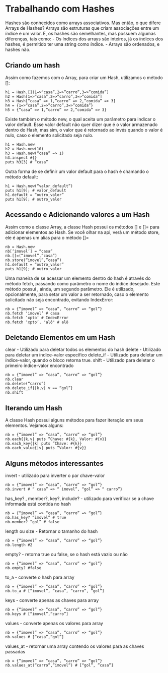 # Trabalhando com Hashes
	
Hashes são conhecidos como arrays associativos. Mas então, o que difere Arrays de Hashes?
Arrays são estruturas que criam associações entre um índice e um valor. E, os hashes são semelhantes, mas possuem algumas diferenças, tais como:
	- Os índices dos arrays são inteiros, já os índices dos hashes, é permitido ter uma string como índice.
	- Arrays são ordenados, e hashes não.

## Criando um hash
Assim como fazemos com o Array, para criar um Hash, utilizamos o método []:

	h1 = Hash.[](1=>“casa”,2=>”carro”,3=>”comida”)
	h2 = Hash[1=>“casa”,2=>”carro”,3=>”comida”]
	h3 = Hash[“casa” => 1,”carro” => 2,”comida” => 3]
	h4 = {1=>“casa”,2=>”carro”,3=>”comida”}
	h5 = {“casa” => 1,”carro” => 2,”comida” => 3}

Existe também o método new, o qual aceita um parâmetro para indicar o valor default. Esse valor default não quer dizer que é o valor armazenado dentro do Hash, mas sim, o valor que é retornado ao invés quando o valor é nulo, caso o elemento solicitado seja nulo.
	
	h1 = Hash.new
	h2 = Hash.new(10)
	h3 = Hash.new(“casa” => 1)
	h3.inspect #{}
	puts h3[3] # “casa”

Outra forma de se definir um valor default para o hash é chamando o método default:
	
	h1 = Hash.new(“valor_default”)
	puts h1[9]; # valor_default
	h1.default = “outro_valor”
	puts h1[9]; # outro_valor

## Acessando e Adicionando valores a um Hash

Assim como a classe Array, a classe Hash possui os métodos [] e []= para adicionar elementos ao Hash. Se você olhar na api, verá um método store, ele é apenas um alias para o método []=

	nb = Hash.new
	nb[‘imovel’] = “casa”
	nb.[]=(“imovel”,”casa”)
	nb.store(“imovel”,”casa”)
	h1.default = “outro_valor”
	puts h1[9]; # outro_valor

Uma maneira de se acessar um elemento dentro do hash é através do método fetch, passando como parâmetro o nome do índice desejado. Este método possui , ainda, um segundo parâmetro. Ele é utilizado, opcionalmente, para setar um valor a ser retornado, caso o elemento solicitado não seja encontrado, evitando IndexError:

	nb = {“imovel” => “casa”, “carro” => “gol”}
	nb.fetch ‘imovel’ # casa
	nb.fetch ‘xpto’ # IndexError
	nb.fetch ‘xpto’, "alô" # alô

## Deletando Elementos em um Hash

clear 		- Utilizado para deletar todos os elementos do hash
delete 		- Utilizado para deletar um índice-valor específico
delete_if - Utilizado para deletar um índice-valor, quando o bloco retorna true.
shift 		- Utilizado para deletar o primeiro índice-valor encontrado

	nb = {“imovel” => “casa”, “carro” => “gol”}
	nb.clear
	nb.delete(“carro”)
	nb.delete_if{|k,v| v == “gol”}
	nb.shift

## Iterando um Hash

A classe Hash possui alguns métodos para fazer iteração em seus elementos. Vejamos alguns:

	nb = {“imovel” => “casa”, “carro” => “gol”}
	nb.each{|k,v| puts ”Chave: #{k}, Valor: #{v}}
	nb.each_key{|k| puts ”Chave: #{k}}
	nb.each_value{|v| puts ”Valor: #{v}}

## Alguns métodos interessantes

invert - utilizado para inverter o par chave-valor

	nb = {“imovel” => “casa”, “carro” => “gol”}
	nb.invert # “ casa” => “ imovel”, “gol” => “ carro”}

has_key? , member?, key?, include? - utilizado para verificar se a chave informada está contida no hash

	nb = {“imovel” => “casa”, “carro” => “gol”}
	nb.has_key? “imovel” # true
	nb.member? “gol” # false

length ou size - Retornar o tamanho do hash

	nb = {“imovel” => “casa”, “carro” => “gol”}
	nb.length #2

empty? - retorna true ou false, se o hash está vazio ou não

	nb = {“imovel” => “casa”, “carro” => “gol”}
	nb.empty? #false

to_a - converte o hash para array

	nb = {“imovel” => “casa”, “carro” => “gol”}
	nb.to_a # [“imovel”, ”casa”, “carro”, ”gol”]

keys - converte apenas as chaves para array

	nb = {“imovel” => “casa”, “carro” => “gol”}
	nb.keys # [“imovel”,“carro”]

values - converte apenas os valores para array

	nb = {“imovel” => “casa”, “carro” => “gol”}
	nb.values # [“casa”,“gol”]

values_at - retornar uma array contendo os valores para as chaves passadas

	nb = {“imovel” => “casa”, “carro” => “gol”}
	nb.values_at(“carro”,”imovel”) # [“gol”, ”casa”]

